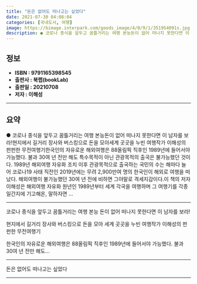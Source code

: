```yaml
---
title: "돈은 없어도 떠나고는 싶었다"
date: 2021-07-30 04:08:04
categories: [국내도서, 여행]
image: https://bimage.interpark.com/goods_image/4/0/9/1/351954091s.jpg
description: ● 코로나 종식을 앞두고 꿈틀거리는 여행 본능돈이 없어 떠나지 못한다면 이 남자를 보라!현지에서 길거리 장사와 버스킹으로 돈을 모아세계 곳곳을 누빈 여행작가 이해성의 펀펀한 무전여행기한국인의 자유로운 해외여행은 88올림픽 직후인 1989년에 들어서야 가능했다. 불과 30여 년 전만 해
---
```


## **정보**

- **ISBN : 9791165398545**
- **출판사 : 북랩(bookLab)**
- **출판일 : 20210708**
- **저자 : 이해성**

------



## **요약**

●  코로나 종식을 앞두고 꿈틀거리는 여행 본능돈이 없어 떠나지 못한다면 이 남자를 보라!현지에서 길거리 장사와 버스킹으로 돈을 모아세계 곳곳을 누빈 여행작가 이해성의 펀펀한 무전여행기한국인의 자유로운 해외여행은 88올림픽 직후인 1989년에 들어서야 가능했다. 불과 30여 년 전만 해도 특수목적이 아닌 관광목적의 출국은 불가능했던 것이다. 1989년 해외여행 자유화 조치 이후 관광목적으로 출국하는 국민의 수는 해마다 늘어 코로나19 사태 직전인 2019년에는 무려 2,900만여 명의 한국인이 해외로 여행을 떠났다. 해외여행이 불가능했던 30여 년 전에 비하면 그야말로 격세지감이다.이 책의 저자 이해성은 해외여행 자유화 원년인 1989년부터 세계 각국을 여행하며 그 여행기를 각종 일간지에 기고해온, 말하자면 ...

------

코로나 종식을 앞두고 꿈틀거리는 여행 본능
돈이 없어 떠나지 못한다면 이 남자를 보라!

현지에서 길거리 장사와 버스킹으로 돈을 모아
세계 곳곳을 누빈 여행작가 이해성의 펀펀한 무전여행기

한국인의 자유로운 해외여행은 88올림픽 직후인 1989년에 들어서야 가능했다. 불과 30여 년 전만 해도... 

------


돈은 없어도 떠나고는 싶었다 

------


